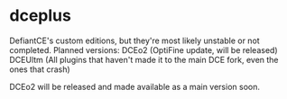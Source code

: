 # dceplus
DefiantCE's custom editions, but they're most likely unstable or not completed.
Planned versions:
DCEo2 (OptiFine update, will be released)
DCEUltm (All plugins that haven't made it to the main DCE fork, even the ones that crash)

DCEo2 will be released and made available as a main version soon.

